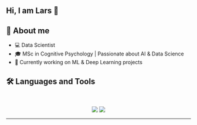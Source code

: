 ## Hi, I am Lars 👋

## 🚀 About me

- 💻 Data Scientist
- 🎓 MSc in Cognitive Psychology | Passionate about AI & Data Science
- 🔭 Currently working on ML & Deep Learning projects

## 🛠️ Languages and Tools

<br>

<p align="center">
  <img src="https://skillicons.dev/icons?i=python,r,postgres,docker,linux" />
  <img src="https://skillicons.dev/icons?i=html,css,tailwind" />
</p>

<hr>
<!--

- 🔭 I’m currently working on ...
- 🌱 I’m currently learning ...
-->
